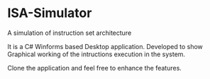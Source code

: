 # ISA-Simulator
A simulation of instruction set architecture 

It is a C# Winforms based Desktop application. Developed to show Graphical working of the intructions execution
in the system.

Clone the application and feel free to enhance the features.
